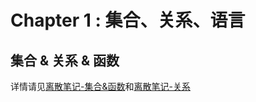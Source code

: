 # Chapter 1 : 集合、关系、语言

## 集合 & 关系 & 函数

详情请见[离散笔记-集合&函数](https://note.eternity1005.top/blog/Math/Discrete%20mathmatics/Discrete%20mathmatics%20notes-Ch02/#sets)和[离散笔记-关系](https://note.eternity1005.top/blog/Math/Discrete%20mathmatics/Discrete%20mathmatics%20notes-Ch09/#relations-and-their-properties)


